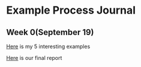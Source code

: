 # Example Process Journal

## Week 0(September 19)

[Here](files/homework_0.html) is my 5 interesting examples

[Here](files/360-PROJECT.html) is our final report
